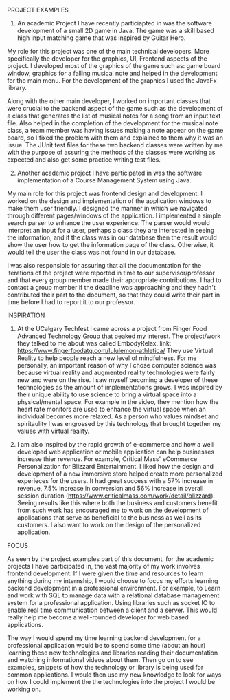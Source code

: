 PROJECT EXAMPLES
1) An academic Project I have recently particiapted in was the software development of a small 2D game in Java. The game was a skill based high input matching game that was inspired by Guitar Hero. 

My role for this project was one of the main technical developers. More specifically the developer for the graphics, UI, Frontend aspects of the project. I developed most of the graphics of the game such as: game board window, graphics for a falling musical note and helped in the development for the main menu. For the development of the graphics I used the JavaFx library. 

Along with the other main developer, I worked on important classes that were crucial to the backend aspect of the game such as the development of a class that generates the list of musical notes for a song from an input text file. Also helped in the completion of the development for the musical note class, a team member was having issues making a note appear on the game board, so I fixed the problem with them and explained to them why it was an issue. The JUnit test files for these two backend classes were written by me with the purpose of assuring the methods of the classes were working as expected and also get some practice writing test files.

2) Another academic project I have participated in was the software implementation of a Course Management System using Java. 

My main role for this project was frontend design and development. I worked on the design and implementation of the application windows to make them user friendly. I designed the manner in which we navigated through different pages/windows of the application. I implemented a simple search parser to enhance the user experience. The parser would would interpret an input for a user, perhaps a class they are interested in seeing the information, and if the class was in our database then the result would show the user how to get the information page of the class. Otherwise, it would tell the user the class was not found in our database.

I was also responsible for assuring that all the documentation for the iterations of the project were reported in time to our supervisor/professor and that every group member made their appropriate contributions. I had to contact a group member if the deadline was approaching and they hadn't contributed their part to the document, so that they could write their part in time before I had to report it to our professor. 

INSPIRATION

1) At the UCalgary Techfest I came across a project from Finger Food Advanced Technology Group that peaked my interest. The project/work they talked to me about was called EmbodyRelax. link: https://www.fingerfoodatg.com/lululemon-athletica/
They use Virtual Reality to help people reach a new level of mindfulness. For me personally, an important reason of why I chose computer science was because virtual reality and augmented reality technologies were fairly new and were on the rise. I saw myself becoming a developer of these technologies as the amount of implementations grows. I was inspired by their unique ability to use science to bring a virtual space into a physical/mental space. For example in the video, they mention how the heart rate monitors are used to enhance the virtual space when an individual becomes more relaxed. As a person who values mindset and spiritaulity I was engrossed by this technology that brought together my values with virtual reality.

2) I am also inspired by the rapid growth of e-commerce and how a well developed web application or mobile application can help businesses increase thier revenue. For example, Critical Mass' eCommerce Personalization for Blizzard Entertainment. I liked how the design and development of a new immersive store helped create more personalized experieces for the users. It had great success with a 57% increase in revenue, 7.5% increase in conversion and 56% increase in overall session duration (https://www.criticalmass.com/work/detail/blizzard). Seeing results like this where both the business and customers benefit from such work has encouraged me to work on the development of applications that serve as beneficial to the business as well as its customers. I also want to work on the design of the personalized application.   


FOCUS

As seen by the project examples part of this document, for the academic projects I have participated in, the vast majority of my work involves frontend development. If I were given the time and resources to learn anything during my internship, I would choose to focus my efforts learning backend development in a professional environment. For example, to Learn and work with SQL to manage data with a relational database management system for a professional application. Using libraries such as socket IO to enable real time communication between a client and a server. This would really help me become a well-rounded developer for web based applications.

The way I would spend my time learning backend development for a professional application would be to spend some time (about an hour) learning these new technologies and libraries reading their documentation and watching informational videos about them. Then go on to see examples, snippets of how the technology or library is being used for common applications. I would then use my new knowledge to look for ways on how I could implement the the technologies into the project I would be working on.  


